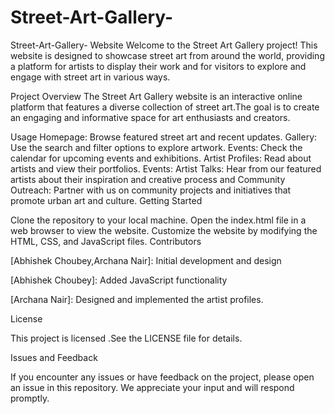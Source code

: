 # Street-Art-Gallery-
Street-Art-Gallery- Website
Welcome to the Street Art Gallery project! This website is designed to showcase street art from around the world, providing a platform for artists to display their work and for visitors to explore and engage with street art in various ways.

Project Overview
The Street Art Gallery website is an interactive online platform that features a diverse collection of street art.The goal is to create an engaging and informative space for art enthusiasts and creators.

Usage
Homepage: Browse featured street art and recent updates.
Gallery: Use the search and filter options to explore artwork.
Events: Check the calendar for upcoming events and exhibitions.
Artist Profiles: Read about artists and view their portfolios.
Events: Artist Talks: Hear from our featured artists about their inspiration and creative process and Community Outreach: Partner with us on community projects and initiatives that promote urban art and culture.
Getting Started

Clone the repository to your local machine.
Open the index.html file in a web browser to view the website.
Customize the website by modifying the HTML, CSS, and JavaScript files.
Contributors

[Abhishek Choubey,Archana Nair]: Initial development and design

[Abhishek Choubey]: Added JavaScript functionality

[Archana Nair]: Designed and implemented the artist profiles.

License

This project is licensed .See the LICENSE file for details.

Issues and Feedback

If you encounter any issues or have feedback on the project, please open an issue in this repository. We appreciate your input and will respond promptly.
